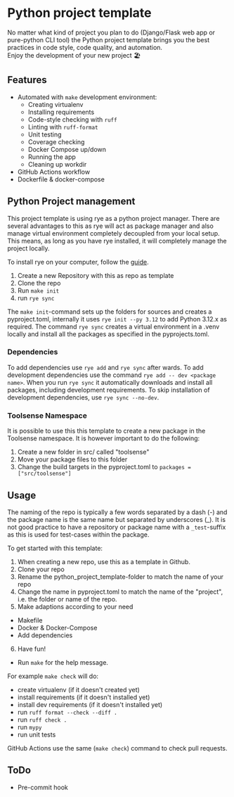 # Python project template
No matter what kind of project you plan to do (Django/Flask web app or pure-python CLI tool) the Python project template brings you the best practices in code style, code quality, and automation.  
Enjoy the development of your new project :beach_umbrella:

## Features
* Automated with `make` development environment:
  * Creating virtualenv
  * Installing requirements
  * Code-style checking with `ruff`
  * Linting with `ruff-format`
  * Unit testing
  * Coverage checking
  * Docker Compose up/down
  * Running the app  
  * Cleaning up workdir
* GitHub Actions workflow
* Dockerfile & docker-compose

## Python Project management
This project template is using rye as a python project manager. There are several advantages to this as rye will act as package manager and also manage virtual environment completely decoupled from your local setup. This means, as long as you have rye installed, it will completely manage the project locally.

To install rye on your computer, follow the [guide](https://rye-up.com/guide/).

1. Create a new Repository with this as repo as template
2. Clone the repo
3. Run `make init`
4. run `rye sync`

The `make init`-command sets up the folders for sources and creates a pyproject.toml, internally it uses `rye init --py 3.12` to add Python 3.12.x as required. The command `rye sync` creates a virtual environment in a .venv locally and install all the packages as specified in the pyprojects.toml.

### Dependencies
To add dependencies use `rye add` and `rye sync` after wards. To add development dependencies use the command `rye add -- dev <package name>`. When you run `rye sync` it automatically downloads and install all packages, including development requirements. To skip installation of development dependencies, use `rye sync --no-dev`.

### Toolsense Namespace
It is possible to use this this template to create a new package in the Toolsense namespace. It is however important to do the following:
1. Create a new folder in src/ called "toolsense"
2. Move your package files to this folder
3. Change the build targets in the pyproject.toml to `packages = ["src/toolsense"]`

## Usage
The naming of the repo is typically a few words separated by a dash (-) and the package name is the same name but separated by underscores (_). It is not good practice to have a repository or package name with a `_test`-suffix as this is used for test-cases within the package.

To get started with this template:
1. When creating a new repo, use this as a template in Github.
2. Clone your repo
3. Rename the python_project_template-folder to match the name of your repo
4. Change the name in pyproject.toml to match the name of the "project", i.e. the folder or name of the repo.
5. Make adaptions according to your need
  - Makefile
  - Docker & Docker-Compose
  - Add dependencies
6. Have fun!

* Run `make` for the help message.

For example `make check` will do:
* create virtualenv (if it doesn't created yet)
* install requirements (if it doesn't installed yet)
* install dev requirements (if it doesn't installed yet)
* run `ruff format --check --diff .`
* run `ruff check .`
* run `mypy`
* run unit tests

GitHub Actions use the same (`make check`) command to check pull requests.

## ToDo

* Pre-commit hook
